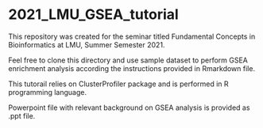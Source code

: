 # 2021_LMU_GSEA_tutorial

This repository was created for the seminar titled Fundamental Concepts in Bioinformatics at LMU, Summer Semester 2021.

Feel free to clone this directory and use sample dataset to perform GSEA enrichment analysis according the instructions
provided in Rmarkdown file. 

This tutorail relies on ClusterProfiler package and is performed in R programming language.

Powerpoint file with relevant background on GSEA analysis is provided as .ppt file.
